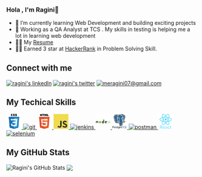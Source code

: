 ### Hola , I'm Ragini👋



- 🔭 I’m currently learning Web Development and building exciting projects
- 🌱 Working as a QA Analyst at TCS . My skills in testing is helping me a lot in learning web development
- 👨‍💻 My <a href="">Resume</a>
- 👨‍💻 Earned 3 star at <a href="https://www.hackerrank.com/meragini07">HackerRank</a> in Problem Solving Skill.


## Connect with me
<a href="https://www.linkedin.com/in/ragini-singh-a67358179/" target="blank"><img align="center" src="https://raw.githubusercontent.com/rahuldkjain/github-profile-readme-generator/master/src/images/icons/Social/linked-in-alt.svg" alt="ragini's linkedIn" height="30" width="35" /></a>
<a href="https://twitter.com/Ragini94008326" target="blank"><img align="center" src="https://raw.githubusercontent.com/rahuldkjain/github-profile-readme-generator/master/src/images/icons/Social/twitter.svg" alt="ragini's twitter" height="30" width="35" /></a>
<a href="mailto:meragini07@gmail.com" target="blank"><img align="center" src="https://img.icons8.com/color/48/000000/gmail-new.png" alt="meragini07@gmail.com" height="40" width="35" /></a>

## My Techical Skills
<p align="left"> <a href="https://www.w3schools.com/css/" target="_blank" rel="noreferrer"> <img src="https://raw.githubusercontent.com/devicons/devicon/master/icons/css3/css3-original-wordmark.svg" alt="css3" width="40" height="40"/> </a> <a href="https://git-scm.com/" target="_blank" rel="noreferrer"> <img src="https://www.vectorlogo.zone/logos/git-scm/git-scm-icon.svg" alt="git" width="40" height="40"/> </a> <a href="https://www.w3.org/html/" target="_blank" rel="noreferrer"> <img src="https://raw.githubusercontent.com/devicons/devicon/master/icons/html5/html5-original-wordmark.svg" alt="html5" width="40" height="40"/> </a> <a href="https://developer.mozilla.org/en-US/docs/Web/JavaScript" target="_blank" rel="noreferrer"> <img src="https://raw.githubusercontent.com/devicons/devicon/master/icons/javascript/javascript-original.svg" alt="javascript" width="40" height="40"/> </a> <a href="https://www.jenkins.io" target="_blank" rel="noreferrer"> <img src="https://www.vectorlogo.zone/logos/jenkins/jenkins-icon.svg" alt="jenkins" width="40" height="40"/> </a> <a href="https://nodejs.org" target="_blank" rel="noreferrer"> <img src="https://raw.githubusercontent.com/devicons/devicon/master/icons/nodejs/nodejs-original-wordmark.svg" alt="nodejs" width="40" height="40"/> </a> <a href="https://www.postgresql.org" target="_blank" rel="noreferrer"> <img src="https://raw.githubusercontent.com/devicons/devicon/master/icons/postgresql/postgresql-original-wordmark.svg" alt="postgresql" width="40" height="40"/> </a> <a href="https://postman.com" target="_blank" rel="noreferrer"> <img src="https://www.vectorlogo.zone/logos/getpostman/getpostman-icon.svg" alt="postman" width="40" height="40"/> </a> <a href="https://reactjs.org/" target="_blank" rel="noreferrer"> <img src="https://raw.githubusercontent.com/devicons/devicon/master/icons/react/react-original-wordmark.svg" alt="react" width="40" height="40"/> </a> <a href="https://www.selenium.dev" target="_blank" rel="noreferrer"> <img src="https://raw.githubusercontent.com/detain/svg-logos/780f25886640cef088af994181646db2f6b1a3f8/svg/selenium-logo.svg" alt="selenium" width="40" height="40"/> </a> </p>


## My GitHub Stats

 <div>
  
  <img align="center" src="https://github-readme-stats.vercel.app/api?username=ragini07&show_icons=true&line_height=27&count_private=true&title_color=ffffff&text_color=c9cacc&icon_color=facc15&bg_color=0f172a" alt="Ragini's GitHub Stats" />


  <img align="center" src="https://github-readme-stats.vercel.app/api/top-langs/?username=ragini07&title_color=ffffff&text_color=c9cacc&icon_color=2bbc8a&bg_color=0f172a&langs_count=3" />
  </div>

